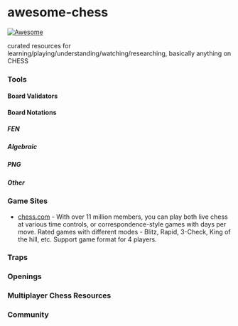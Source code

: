 # awesome-chess

[![Awesome](https://cdn.rawgit.com/sindresorhus/awesome/d7305f38d29fed78fa85652e3a63e154dd8e8829/media/badge.svg)](https://github.com/sindresorhus/awesome)

curated resources for learning/playing/understanding/watching/researching, basically anything on CHESS

### Tools

#### Board Validators

#### Board Notations

##### FEN

##### Algebraic

##### PNG

##### Other

### Game Sites

-   [chess.com](https://www.chess.com) - With over 11 million members, you can play both live chess at various time controls, or correspondence-style games with days per move. Rated games with different modes - Blitz, Rapid, 3-Check, King of the hill, etc. Support game format for 4 players.

### Traps

### Openings

### Multiplayer Chess Resources

### Community
